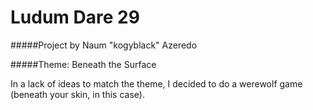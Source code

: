 Ludum Dare 29
=============

#####Project by Naum "kogyblack" Azeredo

#####Theme: Beneath the Surface

In a lack of ideas to match the theme, I decided to do a werewolf game (beneath your skin, in this case).
